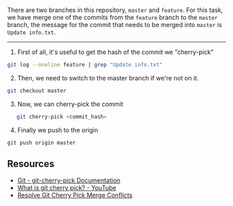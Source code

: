 There are two branches in this repository, `master` and `feature`. For this task, we have merge one of the commits from the `feature` branch to the `master` branch, the message for the commit that needs to be merged into `master` is `Update info.txt`.

---
1. First of all, it's useful to get the hash of the commit we "cherry-pick"
```bash
git log --oneline feature | grep "Update info.txt"
```
2. Then, we need to switch to the master branch if we're not on it.
```bash
git checkout master
```
3. Now, we can cherry-pick the commit
```bash
   git cherry-pick <commit_hash>
```
4. Finally we push to the origin
```
git push origin master
```

## Resources
- [Git - git-cherry-pick Documentation](https://git-scm.com/docs/git-cherry-pick)
- [What is git cherry pick? - YouTube](https://www.youtube.com/watch?v=Q3Hg6PIghws)
- [Resolve Git Cherry Pick Merge Conflicts](https://www.youtube.com/watch?v=aUeNbpSkY8k)